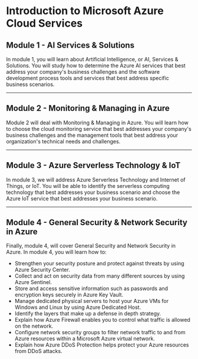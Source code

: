 # Introduction to Microsoft Azure Cloud Services
## Module 1 - AI Services & Solutions

In module 1, you will learn about Artificial Intelligence, or AI, Services & Solutions. You will study how to determine the Azure AI services that best address your company's business challenges and the software development process tools and services that best address specific business scenarios.

---

## Module 2 - Monitoring & Managing in Azure

Module 2 will deal with Monitoring & Managing in Azure. You will learn how to choose the cloud monitoring service that best addresses your company's business challenges and the management tools that best address your organization's technical needs and challenges.

---

## Module 3 - Azure Serverless Technology & IoT

In module 3, we will address Azure Serverless Technology and Internet of Things, or IoT. You will be able to identify the serverless computing technology that best addresses your business scenario and choose the Azure IoT service that best addresses your business scenario.

---

## Module 4 - General Security & Network Security in Azure

Finally, module 4, will cover General Security and Network Security in Azure. In module 4, you will learn how to:

- Strengthen your security posture and protect against threats by using Azure Security Center.
- Collect and act on security data from many different sources by using Azure Sentinel.
- Store and access sensitive information such as passwords and encryption keys securely in Azure Key Vault.
- Manage dedicated physical servers to host your Azure VMs for Windows and Linux by using Azure Dedicated Host.
- Identify the layers that make up a defense in depth strategy.
- Explain how Azure Firewall enables you to control what traffic is allowed on the network.
- Configure network security groups to filter network traffic to and from Azure resources within a Microsoft Azure virtual network.
- Explain how Azure DDoS Protection helps protect your Azure resources from DDoS attacks.

